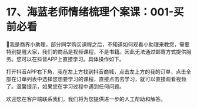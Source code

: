 # 17、海蓝老师情绪梳理个案课：001-买前必看

🎼我是商界小助理，部分同学购买课程之后，不知道如何观看小助理来教您，需要特别提醒大家，我们的商品是视频课程，不是书籍。因此无法通过邮寄方式提供服务。您可以在抖音APP上直接学习。具体操作如下。

打开抖音APP右下角，我在左上方找到抖音商城，点击左上方的我的订单，点击全部在订单列表中选择您想要学习的课程，直接点击去学习，就可以直接观看视频了。温馨提示，如果您在学习过程中遇到任何问题。

欢迎您在客户端联系我们，我们将为您提供进一步的人工帮助和解答。
